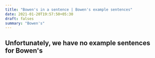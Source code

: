 ```yaml
---
title: "Bowen's in a sentence | Bowen's example sentences"
date: 2021-01-20T19:57:50+05:30
draft: falses
summary: "Bowen's"
---
```

## Unfortunately, we have no example sentences for Bowen's                 
